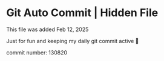 # Git Auto Commit | Hidden File

This file was added Feb 12, 2025

Just for fun and keeping my daily git commit active 🤪

commit number: 130820
